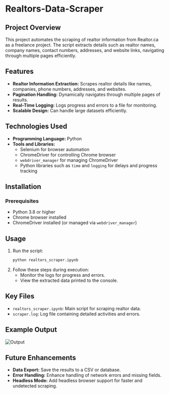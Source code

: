 # Realtors-Data-Scraper

## Project Overview
This project automates the scraping of realtor information from Realtor.ca as a freelance project. The script extracts details such as realtor names, company names, contact numbers, addresses, and website links, navigating through multiple pages efficiently.

## Features
- **Realtor Information Extraction:** Scrapes realtor details like names, companies, phone numbers, addresses, and websites.
- **Pagination Handling:** Dynamically navigates through multiple pages of results.
- **Real-Time Logging:** Logs progress and errors to a file for monitoring.
- **Scalable Design:** Can handle large datasets efficiently.

## Technologies Used
- **Programming Language:** Python
- **Tools and Libraries:**
  - Selenium for browser automation
  - ChromeDriver for controlling Chrome browser
  - `webdriver_manager` for managing ChromeDriver
  - Python libraries such as `time` and `logging` for delays and progress tracking

## Installation
### Prerequisites
- Python 3.8 or higher
- Chrome browser installed
- ChromeDriver installed (or managed via `webdriver_manager`)

## Usage
1. Run the script:
   ```bash
   python realtors_scraper.ipynb
   ```
2. Follow these steps during execution:
   - Monitor the logs for progress and errors.
   - View the extracted data printed to the console.

## Key Files
- `realtors_scraper.ipynb`: Main script for scraping realtor data.
- `scraper.log`: Log file containing detailed activities and errors.

## Example Output

![Output](https://github.com/user-attachments/assets/0816db23-2e53-48af-903a-9bf2faf19ad9)

## Future Enhancements
- **Data Export:** Save the results to a CSV or database.
- **Error Handling:** Enhance handling of network errors and missing fields.
- **Headless Mode:** Add headless browser support for faster and undetected scraping.
